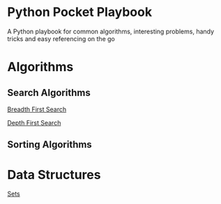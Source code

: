 # Python Pocket Playbook
A Python playbook for common algorithms, interesting problems, handy tricks and easy referencing on the go

# Algorithms

## Search Algorithms

[Breadth First Search](https://github.com/kmjbyrne/python-playbook/blob/master/searching/breadth_first_search.ipynb)

[Depth First Search](https://github.com/kmjbyrne/python-playbook/blob/master/searching/depth_first_search.ipynb)

## Sorting Algorithms

# Data Structures

[Sets](https://github.com/kmjbyrne/python-playbook/blob/master/datastructures/sets.ipynb)

